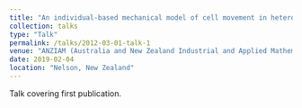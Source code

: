 ```yaml
---
title: "An individual-based mechanical model of cell movement in heterogeneous tissues and its coarse-grained approximation"
collection: talks
type: "Talk"
permalink: /talks/2012-03-01-talk-1
venue: "ANZIAM (Australia and New Zealand Industrial and Applied Mathematics)"
date: 2019-02-04
location: "Nelson, New Zealand"
---
```


Talk covering first publication.
